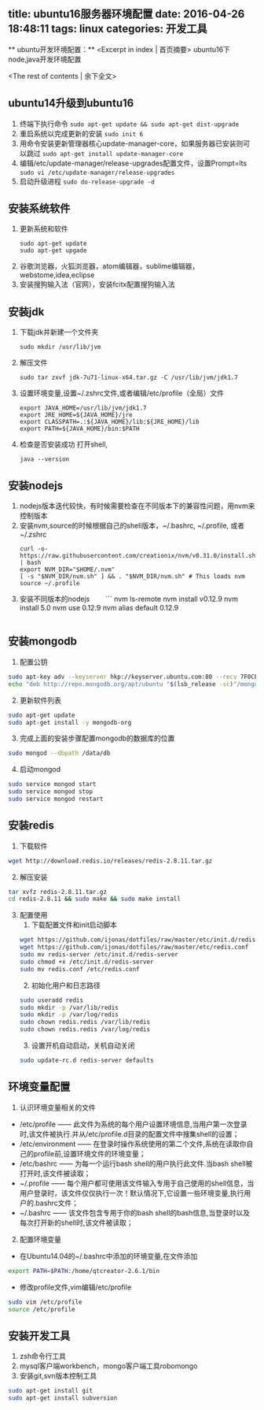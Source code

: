title: ubuntu16服务器环境配置
date: 2016-04-26 18:48:11
tags: linux
categories: 开发工具
---
** ubuntu开发环境配置：** <Excerpt in index | 首页摘要>
    ubuntu16下node,java开发环境配置
 <!-- more -->
<The rest of contents | 余下全文>

## ubuntu14升级到ubuntu16
1. 终端下执行命令
`sudo apt-get update && sudo apt-get dist-upgrade`
2. 重启系统以完成更新的安装
`sudo init 6`
3. 用命令安装更新管理器核心update-manager-core，如果服务器已安装则可以跳过
`sudo apt-get install update-manager-core`
4. 编辑/etc/update-manager/release-upgrades配置文件，设置Prompt=lts
`sudo vi /etc/update-manager/release-upgrades`
5. 启动升级进程
`sudo do-release-upgrade -d`

## 安装系统软件
1. 更新系统和软件
   ```
   sudo apt-get update
   sudo apt-get upgade
   ```
2. 谷歌浏览器，火狐浏览器，atom编辑器，sublime编辑器，webstome,idea,eclipse
3. 安装搜狗输入法（官网），安装fcitx配置搜狗输入法
## 安装jdk
1. 下载jdk并新建一个文件夹
    ```
    sudo mkdir /usr/lib/jvm
    ```
2. 解压文件
    ```
    sudo tar zxvf jdk-7u71-linux-x64.tar.gz -C /usr/lib/jvm/jdk1.7
    ```
3. 设置环境变量,设置~/.zshrc文件,或者编辑/etc/profile（全局）文件
    ```
    export JAVA_HOME=/usr/lib/jvm/jdk1.7
    export JRE_HOME=${JAVA_HOME}/jre  
    export CLASSPATH=.:${JAVA_HOME}/lib:${JRE_HOME}/lib  
    export PATH=${JAVA_HOME}/bin:$PATH
    ```
4. 检查是否安装成功
    打开shell,
    ```
    java --version
    ```

## 安装nodejs
1. nodejs版本迭代较快，有时候需要检查在不同版本下的兼容性问题，用nvm来控制版本
2. 安装nvm,source的时候根据自己的shell版本，~/.bashrc, ~/.profile, 或者 ~/.zshrc
    ```
    curl -o- https://raw.githubusercontent.com/creationix/nvm/v0.31.0/install.sh | bash
    export NVM_DIR="$HOME/.nvm"
    [ -s "$NVM_DIR/nvm.sh" ] && . "$NVM_DIR/nvm.sh" # This loads nvm
    source ~/.profile
    ```
3. 安装不同版本的nodejs
　　```
    nvm ls-remote
    nvm install v0.12.9
    nvm install 5.0
    nvm use 0.12.9
    nvm alias default 0.12.9
    ```

## 安装mongodb
1. 配置公钥
```bash
sudo apt-key adv --keyserver hkp://keyserver.ubuntu.com:80 --recv 7F0CEB10
echo "deb http://repo.mongodb.org/apt/ubuntu "$(lsb_release -sc)"/mongodb-org/3.0 multiverse" | sudo tee /etc/apt/sources.list.d/mongodb-org-3.0.list
```
2. 更新软件列表
```bash
sudo apt-get update
sudo apt-get install -y mongodb-org
```
3. 完成上面的安装步骤配置mongodb的数据库的位置
```bash
sudo mongod --dbpath /data/db
```
4. 启动mongod
```bash
sudo service mongod start
sudo service mongod stop
sudo service mongod restart
```

## 安装redis
1. 下载软件
```bash
wget http://download.redis.io/releases/redis-2.8.11.tar.gz
```
2. 解压安装
```bash
tar xvfz redis-2.8.11.tar.gz
cd redis-2.8.11 && sudo make && sudo make install
```
3. 配置使用
    1. 下载配置文件和init启动脚本
    ```bash
    wget https://github.com/ijonas/dotfiles/raw/master/etc/init.d/redis-server
    wget https://github.com/ijonas/dotfiles/raw/master/etc/redis.conf
    sudo mv redis-server /etc/init.d/redis-server
    sudo chmod +x /etc/init.d/redis-server
    sudo mv redis.conf /etc/redis.conf
    ```
    2. 初始化用户和日志路径
    ```bash
    sudo useradd redis
    sudo mkdir -p /var/lib/redis
    sudo mkdir -p /var/log/redis
    sudo chown redis.redis /var/lib/redis
    sudo chown redis.redis /var/log/redis
    ```
    3. 设置开机自动启动，关机自动关闭
    ```bash
    sudo update-rc.d redis-server defaults
    ```

## 环境变量配置
1. 认识环境变量相关的文件
- /etc/profile —— 此文件为系统的每个用户设置环境信息,当用户第一次登录时,该文件被执行.并从/etc/profile.d目录的配置文件中搜集shell的设置；
- /etc/environment —— 在登录时操作系统使用的第二个文件,系统在读取你自己的profile前,设置环境文件的环境变量；
- /etc/bashrc —— 为每一个运行bash shell的用户执行此文件.当bash shell被打开时,该文件被读取；
- ~/.profile —— 每个用户都可使用该文件输入专用于自己使用的shell信息，当用户登录时，该文件仅仅执行一次！默认情况下,它设置一些环境变量,执行用户的.bashrc文件；
- ~/.bashrc —— 该文件包含专用于你的bash shell的bash信息,当登录时以及每次打开新的shell时,该文件被读取；
2. 配置环境变量
- 在Ubuntu14.04的~/.bashrc中添加的环境变量,在文件添加
``` bash
export PATH=$PATH:/home/qtcreator-2.6.1/bin
```
- 修改profile文件,vim编辑/etc/profile
```bash
sudo vim /etc/profile
source /etc/profile
```

## 安装开发工具
1. zsh命令行工具
2. mysql客户端workbench，mongo客户端工具robomongo
3. 安装git,svn版本控制工具
```bash
sudo apt-get install git
sudo apt-get install subversion
```
